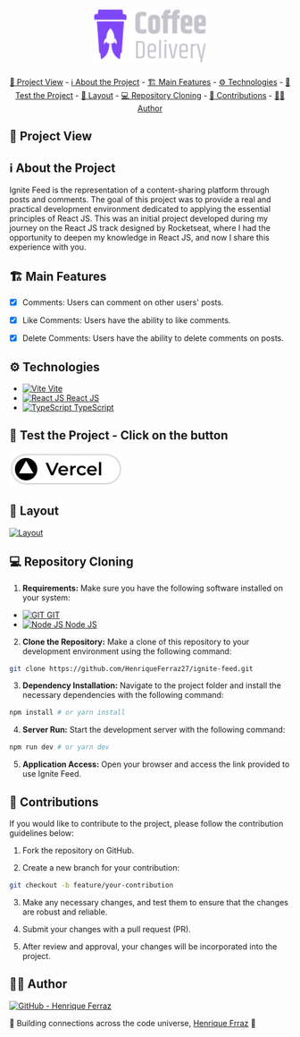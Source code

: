 <h1 align="center">
  <img alt="Ignite Feed" src="./public/logos/coffee-delivery-horizontal.svg" width="200px" />
</h1>

<div align="center">
  <a href="#📸-project-view">📸 Project View</a> -
  <a href="#ℹ-about-the-project">ℹ About the Project</a> -
  <a href="#🏗-main-features">🏗 Main Features</a> -
  <a href="#⚙️-technologies">⚙️ Technologies</a> -
  <a href="#🧪-test-the-project---click-on-the-button">🧪 Test the Project</a> -
  <a href="#🎨-layout">🎨 Layout</a> -
  <a href="#💻-repository-cloning">💻 Repository Cloning</a> -
  <a href="#🤝-contributions">🤝 Contributions</a> -
  <a href="#👨‍💻-author">👨‍💻 Author</a>
</div>

## 📸 Project View

<div align="center">
  <!-- <img alt="Ignite Feed - Desktop and Mobile" src="./github/ignite-feed-desktop-mobile.png">
  <img alt="Ignite Feed - GIF" src="./github/ignite-feed-gif.gif"> -->
</div>

## ℹ About the Project

<p>
  Ignite Feed is the representation of a content-sharing platform through posts and comments. The goal of this project was to provide a real and practical development environment dedicated to applying the essential principles of React JS. This was an initial project developed during my journey on the React JS track designed by Rocketseat, where I had the opportunity to deepen my knowledge in React JS, and now I share this experience with you.
</p>

## 🏗 Main Features

- [x] Comments: Users can comment on other users' posts.

- [x] Like Comments: Users have the ability to like comments.

- [x] Delete Comments: Users have the ability to delete comments on posts.

## ⚙️ Technologies

- <a href="https://vitejs.dev/"><img src="https://www.svgrepo.com/show/354521/vitejs.svg" width="15px" alt="Vite"> Vite</a>
- <a href="https://react.dev/"><img src="https://cdn.jsdelivr.net/gh/devicons/devicon/icons/react/react-original.svg" width="15px" alt="React JS"/> React JS</a>
- <a href="https://www.typescriptlang.org/"><img src="https://cdn.jsdelivr.net/gh/devicons/devicon/icons/typescript/typescript-original.svg" width="15px" alt="TypeScript"/> TypeScript</a>

## 🧪 Test the Project - Click on the button

<a href="https://ignite-feed-black-mu.vercel.app/">
  <img alt="Test the Project - Vercel" src="./github/vercel-button.png">
</a>

## 🎨 Layout

<a align="center" href="https://www.figma.com/community/file/1113573231685349036">
  <img alt="Layout" src="./github/ignite-feed-cover.png">
</a>

## 💻 Repository Cloning

1. **Requirements:** Make sure you have the following software installed on your system:

- <a href="https://git-scm.com/"><img src="https://cdn.jsdelivr.net/gh/devicons/devicon/icons/git/git-original.svg" width="15px" alt="GIT"/> GIT</a>
- <a href="https://nodejs.org/"><img src="https://cdn.jsdelivr.net/gh/devicons/devicon/icons/nodejs/nodejs-original.svg" width="15px" alt="Node JS"/> Node JS</a>

2. **Clone the Repository:** Make a clone of this repository to your development environment using the following command:

```bash
git clone https://github.com/HenriqueFerraz27/ignite-feed.git
```

3. **Dependency Installation:** Navigate to the project folder and install the necessary dependencies with the following command:

```bash
npm install # or yarn install
```

4. **Server Run:** Start the development server with the following command:

```bash
npm run dev # or yarn dev
```

5. **Application Access:** Open your browser and access the link provided to use Ignite Feed.

## 🤝 Contributions

If you would like to contribute to the project, please follow the contribution guidelines below:

1. Fork the repository on GitHub.

2. Create a new branch for your contribution:

```bash
git checkout -b feature/your-contribution
```

3. Make any necessary changes, and test them to ensure that the changes are robust and reliable.

4. Submit your changes with a pull request (PR).

5. After review and approval, your changes will be incorporated into the project.

## 👨‍💻 Author

<a href="https://github.com/HenriqueFerraz27">
<img src="https://github.com/HenriqueFerraz27.png" alt="GitHub - Henrique Ferraz" width="100px">
</a>
<br>

🌌 Building connections across the code universe, [Henrique Frraz](https://www.linkedin.com/in/henriqueferraz277) 🚀
